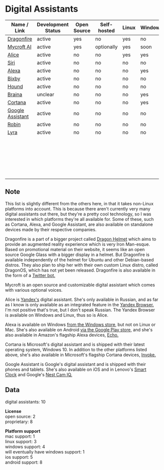 # Digital Assistants
| Name / Link                                                                        | Development Status | Open Source | Self-hosted | Linux | Windows | Mac | Android | iOS |
| ---------------------------------------------------------------------------------- | ------------------ | ----------- | ----------- | ----- | ------- | --- | ------- | --- |
| [Dragonfire](http://dragon.computer/#dragonfire)                                   | active             | yes         | no          | yes   | no      | no  | yes     | no  |
| [Mycroft AI](https://mycroft.ai/)                                                  | active             | yes         | optionally  | yes   | soon    | no  | yes     | no  |
| [Alice](https://alice.yandex.ru/)                                                  | active             | no          | no          | yes   | yes     | no  | no      | no  |
| [Siri](https://www.apple.com/siri/)                                                | active             | no          | no          | no    | no      | yes | no      | yes |
| [Alexa](https://www.amazon.com/dp/B00P03D4D2/ref=cm_sw_em_r_mt_dp_U_wgUjDbKKF58ET) | active             | no          | no          | no    | yes     | no  | yes     | no  |
| [Bixby](https://samsung.com/global/galaxy/apps/bixby/)                             | active             | no          | no          | no    | no      | no  | yes     | yes |
| [Hound](https://www.soundhound.com/hound)                                          | active             | no          | no          | no    | no      | no  | yes     | yes |
| [Braina](https://www.brainasoft.com/braina/)                                       | unclear            | no          | no          | no    | yes     | no  | yes     | yes |
| [Cortana](https://www.microsoft.com/en-us/cortana)                                 | active             | no          | no          | no    | yes     | no  | yes     | yes |
| [Google Assistant](https://assistant.google.com/)                                  | active             | no          | no          | no    | no      | no  | yes     | yes |
| [Robin](https://play.google.com/store/apps/details?id=com.magnifis.parking)        | active             | no          | no          | no    | no      | no  | yes     | no  |
| [Lyra](https://www.heylyra.com/)                                                   | active             | no          | no          | no    | no      | no  | yes     | yes |
| []() |                    |             |             |       |         |     |         |     |
| []() |                    |             |             |       |         |     |         |     |
| []() |                    |             |             |       |         |     |         |     |
| []() |                    |             |             |       |         |     |         |     |
| []() |                    |             |             |       |         |     |         |     |
| []() |                    |             |             |       |         |     |         |     |
| []() |                    |             |             |       |         |     |         |     |
| []() |                    |             |             |       |         |     |         |     |
| []() |                    |             |             |       |         |     |         |     |
| []() |                    |             |             |       |         |     |         |     |
| []() |                    |             |             |       |         |     |         |     |
| []() |                    |             |             |       |         |     |         |     |
| []() |                    |             |             |       |         |     |         |     |
| []() |                    |             |             |       |         |     |         |     |
| []() |                    |             |             |       |         |     |         |     |
| []() |                    |             |             |       |         |     |         |     |
| []() |                    |             |             |       |         |     |         |     |
| []() |                    |             |             |       |         |     |         |     |
| []() |                    |             |             |       |         |     |         |     |
| []() |                    |             |             |       |         |     |         |     |
| []() |                    |             |             |       |         |     |         |     |
| []() |                    |             |             |       |         |     |         |     |
| []() |                    |             |             |       |         |     |         |     |

## Note  
This list is slightly different from the others here, in that it takes non-Linux platforms into account. This is because there aren't currently very many digital assistants out there, but they're a pretty cool technology, so I was interested in which platforms they're all available for. Some of these, such as Cortana, Alexa, and Google Assistant, are also available on standalone devices made by their respective companies.

Dragonfire is a part of a bigger project called [Dragon Helmet](http://dragon.computer/) which aims to provide an augmented reality experience which is very Iron Man-esque. Based on promotional material on their website, it seems like an open source Google Glass with a bigger display in a helmet. But Dragonfire is available independently of the helmet for Ubuntu and other Debian-based distros. They also plan to ship her with their own custom Linux distro, called DragonOS, which has not yet been released. Dragonfire is also available in the form of a [Twitter bot.](https://twitter.com/DragonfireAI)

Mycroft is an open source and customizable digital assistant which comes with various optional voices.

Alice is [Yandex's](https://yandex.com/) digital assistant. She's only available in Russian, and as far as I know is only available as an integrated feature in the [Yandex Browser.](https://browser.yandex.com/) I'm not positive that's true, but I don't speak Russian. The Yandex Browser is available on Windows and Linux, thus so is Alice.

Alexa is available on Windows [from the Windows store](https://www.microsoft.com/en-us/p/alexa/9n12z3cctcnz), but not on Linux or Mac. She's also available on Android [via the Google Play store,](https://play.google.com/store/apps/details?id=com.amazon.dee.app&hl=en_US) and she's also available in Amazon's flagship Alexa devices, [Echo.](https://www.amazon.com/dp/B07456BG8N)

Cortana is Microsoft's digital assistant and is shipped with their latest operating system, Windows 10. In addition to the other platforms listed above, she's also available in Microsoft's flagship Cortana devices, [Invoke.](https://www.microsoft.com/en-us/p/harman-kardon-invoke-with-cortana-by-microsoft/8rl7xlnwn95v)

Google Assistant is Google's digital assistant and is shipped with their phones and tablets. She's also available on iOS and in Lenovo's [Smart Clock](https://www.lenovo.com/us/en/smart-clock) and Google's [Nest Cam IQ.](https://store.google.com/us/product/nest_cam_iq?hl=en-US&GoogleNest&gclid=EAIaIQobChMIy6Lz3afa3gIViKDsCh1bjQPEEAAYASAAEgJhTvD_BwE&gclsrc=aw.ds)

## Data  
digital assistants: 10

**License**  
open source: 2  
proprietary: 8

**Platform support**  
mac support: 1  
linux support: 3  
windows support: 4  
will eventually have windows support: 1  
ios support: 5  
android support: 8
